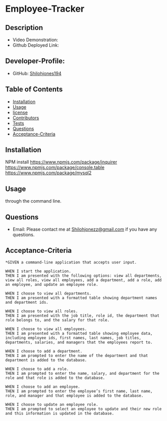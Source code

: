 # Employee-Tracker

## Description
* Video Demonstration:
* Github Deployed Link:
## Developer-Profile:
* GitHub: [Shilohjones194](https://github.com/Shilohjones194)

## Table of Contents
* [Installation](#installation)
* [Usage](#usage)
* [license](#license)
* [Contributors](#contributors)
* [Tests](#tests)
* [Questions](#questions)
* [Acceptance-Criteria](#acceptance-criteria)
## Installation
NPM install
https://www.npmjs.com/package/inquirer
https://www.npmjs.com/package/console.table 
https://www.npmjs.com/package/mysql2

## Usage
through the command line.


## Questions
* Email: Please contact me at [Shilohjonezz@gmail.com](mailto:Shilohjonezz@gmail.com) if you have any questions.





## Acceptance-Criteria

```
*GIVEN a command-line application that accepts user input.

WHEN I start the application.
THEN I am presented with the following options: view all departments, view all roles, view all employees, add a department, add a role, add an employee, and update an employee role.

WHEN I choose to view all departments.
THEN I am presented with a formatted table showing department names and department ids.

WHEN I choose to view all roles.
THEN I am presented with the job title, role id, the department that role belongs to, and the salary for that role.

WHEN I choose to view all employees.
THEN I am presented with a formatted table showing employee data, including employee ids, first names, last names, job titles, departments, salaries, and managers that the employees report to.

WHEN I choose to add a department.
THEN I am prompted to enter the name of the department and that department is added to the database.

WHEN I choose to add a role.
THEN I am prompted to enter the name, salary, and department for the role and that role is added to the database.

WHEN I choose to add an employee.
THEN I am prompted to enter the employee’s first name, last name, role, and manager and that employee is added to the database.

WHEN I choose to update an employee role.
THEN I am prompted to select an employee to update and their new role and this information is updated in the database. 
```
